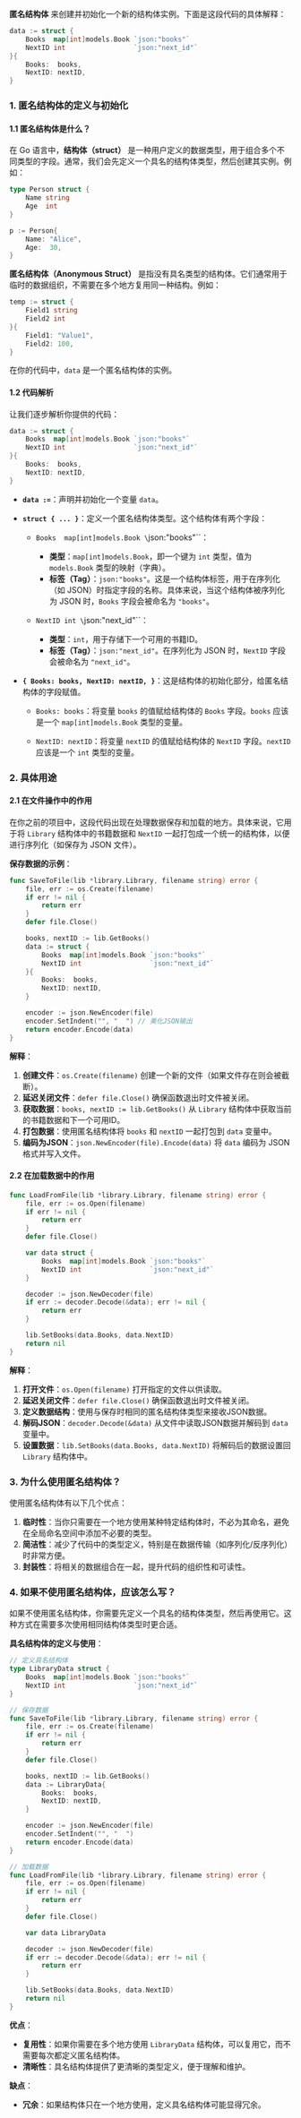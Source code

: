 **匿名结构体** 来创建并初始化一个新的结构体实例。下面是这段代码的具体解释：

```go
data := struct {
    Books  map[int]models.Book `json:"books"`
    NextID int                 `json:"next_id"`
}{
    Books:  books,
    NextID: nextID,
}
```

### 1. 匿名结构体的定义与初始化

#### 1.1 匿名结构体是什么？

在 Go 语言中，**结构体（struct）** 是一种用户定义的数据类型，用于组合多个不同类型的字段。通常，我们会先定义一个具名的结构体类型，然后创建其实例。例如：

```go
type Person struct {
    Name string
    Age  int
}

p := Person{
    Name: "Alice",
    Age:  30,
}
```

**匿名结构体（Anonymous Struct）** 是指没有具名类型的结构体。它们通常用于临时的数据组织，不需要在多个地方复用同一种结构。例如：

```go
temp := struct {
    Field1 string
    Field2 int
}{
    Field1: "Value1",
    Field2: 100,
}
```

在你的代码中，`data` 是一个匿名结构体的实例。

#### 1.2 代码解析

让我们逐步解析你提供的代码：

```go
data := struct {
    Books  map[int]models.Book `json:"books"`
    NextID int                 `json:"next_id"`
}{
    Books:  books,
    NextID: nextID,
}
```

- **`data :=`**：声明并初始化一个变量 `data`。

- **`struct { ... }`**：定义一个匿名结构体类型。这个结构体有两个字段：
  
  - `Books  map[int]models.Book \`json:"books"\``：
    - **类型**：`map[int]models.Book`，即一个键为 `int` 类型，值为 `models.Book` 类型的映射（字典）。
    - **标签（Tag）**：``json:"books"``。这是一个结构体标签，用于在序列化（如 JSON）时指定字段的名称。具体来说，当这个结构体被序列化为 JSON 时，`Books` 字段会被命名为 `"books"`。
  
  - `NextID int \`json:"next_id"\``：
    - **类型**：`int`，用于存储下一个可用的书籍ID。
    - **标签（Tag）**：``json:"next_id"``。在序列化为 JSON 时，`NextID` 字段会被命名为 `"next_id"`。

- **`{ Books: books, NextID: nextID, }`**：这是结构体的初始化部分，给匿名结构体的字段赋值。
  
  - `Books: books`：将变量 `books` 的值赋给结构体的 `Books` 字段。`books` 应该是一个 `map[int]models.Book` 类型的变量。
  
  - `NextID: nextID`：将变量 `nextID` 的值赋给结构体的 `NextID` 字段。`nextID` 应该是一个 `int` 类型的变量。

### 2. 具体用途

#### 2.1 在文件操作中的作用

在你之前的项目中，这段代码出现在处理数据保存和加载的地方。具体来说，它用于将 `Library` 结构体中的书籍数据和 `NextID` 一起打包成一个统一的结构体，以便进行序列化（如保存为 JSON 文件）。

**保存数据的示例**：

```go
func SaveToFile(lib *library.Library, filename string) error {
    file, err := os.Create(filename)
    if err != nil {
        return err
    }
    defer file.Close()

    books, nextID := lib.GetBooks()
    data := struct {
        Books  map[int]models.Book `json:"books"`
        NextID int                 `json:"next_id"`
    }{
        Books:  books,
        NextID: nextID,
    }

    encoder := json.NewEncoder(file)
    encoder.SetIndent("", "  ") // 美化JSON输出
    return encoder.Encode(data)
}
```

**解释**：

1. **创建文件**：`os.Create(filename)` 创建一个新的文件（如果文件存在则会被截断）。
2. **延迟关闭文件**：`defer file.Close()` 确保函数退出时文件被关闭。
3. **获取数据**：`books, nextID := lib.GetBooks()` 从 `Library` 结构体中获取当前的书籍数据和下一个可用ID。
4. **打包数据**：使用匿名结构体将 `books` 和 `nextID` 一起打包到 `data` 变量中。
5. **编码为JSON**：`json.NewEncoder(file).Encode(data)` 将 `data` 编码为 JSON 格式并写入文件。

#### 2.2 在加载数据中的作用

```go
func LoadFromFile(lib *library.Library, filename string) error {
    file, err := os.Open(filename)
    if err != nil {
        return err
    }
    defer file.Close()

    var data struct {
        Books  map[int]models.Book `json:"books"`
        NextID int                 `json:"next_id"`
    }

    decoder := json.NewDecoder(file)
    if err := decoder.Decode(&data); err != nil {
        return err
    }

    lib.SetBooks(data.Books, data.NextID)
    return nil
}
```

**解释**：

1. **打开文件**：`os.Open(filename)` 打开指定的文件以供读取。
2. **延迟关闭文件**：`defer file.Close()` 确保函数退出时文件被关闭。
3. **定义数据结构**：使用与保存时相同的匿名结构体类型来接收JSON数据。
4. **解码JSON**：`decoder.Decode(&data)` 从文件中读取JSON数据并解码到 `data` 变量中。
5. **设置数据**：`lib.SetBooks(data.Books, data.NextID)` 将解码后的数据设置回 `Library` 结构体中。

### 3. 为什么使用匿名结构体？

使用匿名结构体有以下几个优点：

1. **临时性**：当你只需要在一个地方使用某种特定结构体时，不必为其命名，避免在全局命名空间中添加不必要的类型。
2. **简洁性**：减少了代码中的类型定义，特别是在数据传输（如序列化/反序列化）时非常方便。
3. **封装性**：将相关的数据组合在一起，提升代码的组织性和可读性。

### 4. 如果不使用匿名结构体，应该怎么写？

如果不使用匿名结构体，你需要先定义一个具名的结构体类型，然后再使用它。这种方式在需要多次使用相同结构体类型时更合适。

**具名结构体的定义与使用**：

```go
// 定义具名结构体
type LibraryData struct {
    Books  map[int]models.Book `json:"books"`
    NextID int                 `json:"next_id"`
}

// 保存数据
func SaveToFile(lib *library.Library, filename string) error {
    file, err := os.Create(filename)
    if err != nil {
        return err
    }
    defer file.Close()

    books, nextID := lib.GetBooks()
    data := LibraryData{
        Books:  books,
        NextID: nextID,
    }

    encoder := json.NewEncoder(file)
    encoder.SetIndent("", "  ")
    return encoder.Encode(data)
}

// 加载数据
func LoadFromFile(lib *library.Library, filename string) error {
    file, err := os.Open(filename)
    if err != nil {
        return err
    }
    defer file.Close()

    var data LibraryData

    decoder := json.NewDecoder(file)
    if err := decoder.Decode(&data); err != nil {
        return err
    }

    lib.SetBooks(data.Books, data.NextID)
    return nil
}
```

**优点**：

- **复用性**：如果你需要在多个地方使用 `LibraryData` 结构体，可以复用它，而不需要每次都定义匿名结构体。
- **清晰性**：具名结构体提供了更清晰的类型定义，便于理解和维护。

**缺点**：

- **冗余**：如果结构体只在一个地方使用，定义具名结构体可能显得冗余。
